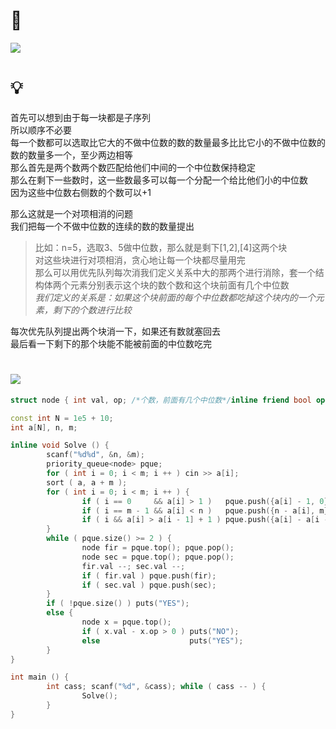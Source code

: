 # 🔗
<a href="https://acm.dingbacode.com/showproblem.php?pid=7029"><img src="https://i.loli.net/2021/10/14/UH6BGfpAF25b8NI.png"></a>

# 💡
首先可以想到由于每一块都是子序列  
所以顺序不必要  
每一个数都可以选取比它大的不做中位数的数的数量最多比比它小的不做中位数的数的数量多一个，至少两边相等   
那么首先是两个数两个数匹配给他们中间的一个中位数保持稳定  
那么在剩下一些数时，这一些数最多可以每一个分配一个给比他们小的中位数  
因为这些中位数右侧数的个数可以+1  
  
那么这就是一个对项相消的问题  
我们把每一个不做中位数的连续的数的数量提出  
>比如：n=5，选取3、5做中位数，那么就是剩下[1,2],[4]这两个块  
对这些块进行对项相消，贪心地让每一个块都尽量用完  
那么可以用优先队列每次消我们定义关系中大的那两个进行消除，套一个结构体两个元素分别表示这个块的数个数和这个块前面有几个中位数  
*我们定义的关系是：如果这个块前面的每个中位数都吃掉这个块内的一个元素，剩下的个数进行比较*  
  
每次优先队列提出两个块消一下，如果还有数就塞回去  
最后看一下剩下的那个块能不能被前面的中位数吃完  

# <img src="https://img-blog.csdnimg.cn/20210713144601841.png" >
```cpp
struct node { int val, op; /*个数，前面有几个中位数*/inline friend bool operator < (node a, node b) { return a.val - a.op < b.val - b.op; } };

const int N = 1e5 + 10;
int a[N], n, m;

inline void Solve () {
        scanf("%d%d", &n, &m);
        priority_queue<node> pque;
        for ( int i = 0; i < m; i ++ ) cin >> a[i];
        sort ( a, a + m );
        for ( int i = 0; i < m; i ++ ) {
                if ( i == 0     && a[i] > 1 )   pque.push({a[i] - 1, 0});
                if ( i == m - 1 && a[i] < n )   pque.push({n - a[i], m});
                if ( i && a[i] > a[i - 1] + 1 ) pque.push({a[i] - a[i - 1] - 1, i});
        }
        while ( pque.size() >= 2 ) {
                node fir = pque.top(); pque.pop();
                node sec = pque.top(); pque.pop();
                fir.val --; sec.val --;
                if ( fir.val ) pque.push(fir);
                if ( sec.val ) pque.push(sec);
        } 
        if ( !pque.size() ) puts("YES");
        else {
                node x = pque.top();
                if ( x.val - x.op > 0 ) puts("NO");
                else                    puts("YES");
        }
}

int main () {
        int cass; scanf("%d", &cass); while ( cass -- ) {
                Solve();
        }
}
```
